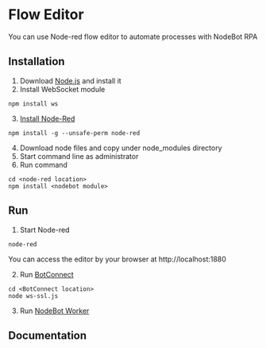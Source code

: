 # Flow Editor
You can use Node-red flow editor to automate processes with NodeBot RPA

## Installation
1. Download [Node.js](https://nodejs.org/en/download/) and install it
2. Install WebSocket module
~~~
npm install ws
~~~
3. [Install Node-Red](https://nodered.org/docs/getting-started/local#installing-with-npm)
~~~
npm install -g --unsafe-perm node-red
~~~
4. Download node files and copy under node_modules directory
5. Start command line as administrator
6. Run command
~~~
cd <node-red location>
npm install <nodebot module>
~~~

## Run
1. Start Node-red
~~~
node-red
~~~
You can access the editor by your browser at http://localhost:1880

2. Run [BotConnect](https://github.com/nodebotrpa/connect)
~~~
cd <BotConnect location>
node ws-ssl.js
~~~
3. Run [NodeBot Worker](https://github.com/nodebotrpa/bot)

## Documentation

